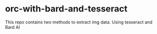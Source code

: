 # orc-with-bard-and-tesseract
This repo contains two methods to extract img data. Using tesseract and Bard AI
